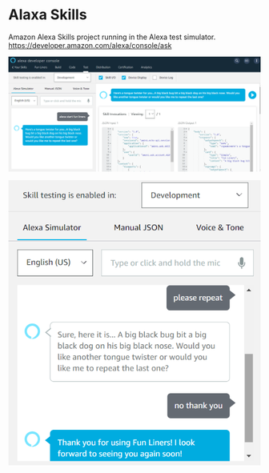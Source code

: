 # Alaxa Skills
Amazon Alexa Skills project running in the Alexa test simulator. <br>
https://developer.amazon.com/alexa/console/ask <br>

![alt text](alexasim1.png)

![alt text](alexasim2.png)
